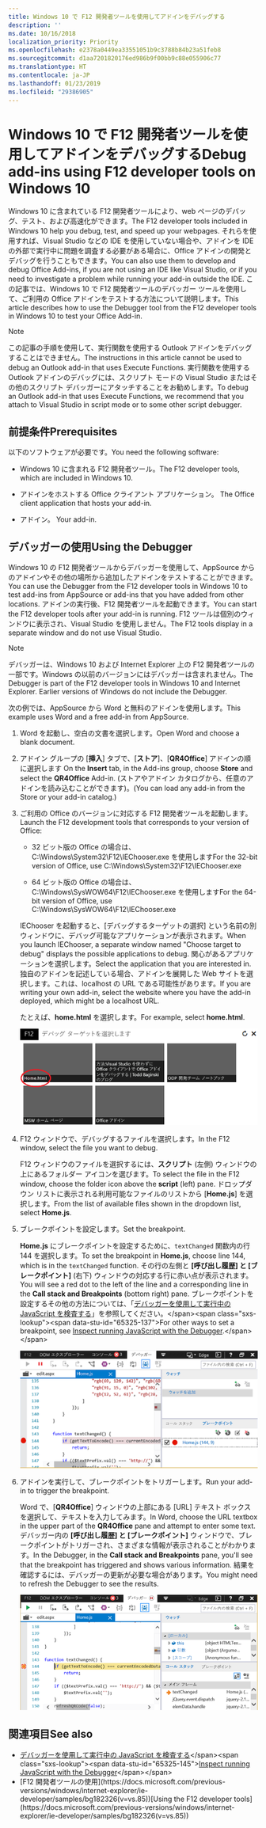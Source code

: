 ```yaml
---
title: Windows 10 で F12 開発者ツールを使用してアドインをデバッグする
description: ''
ms.date: 10/16/2018
localization_priority: Priority
ms.openlocfilehash: e2378a0449ea33551051b9c3788b84b23a51feb8
ms.sourcegitcommit: d1aa7201820176ed986b9f00bb9c88e055906c77
ms.translationtype: HT
ms.contentlocale: ja-JP
ms.lasthandoff: 01/23/2019
ms.locfileid: "29386905"
---
```

# <a name="debug-add-ins-using-f12-developer-tools-on-windows-10"></a><span data-ttu-id="65325-102">Windows 10 で F12 開発者ツールを使用してアドインをデバッグする</span><span class="sxs-lookup"><span data-stu-id="65325-102">Debug add-ins using F12 developer tools on Windows 10</span></span>

<span data-ttu-id="65325-103">Windows 10 に含まれている F12 開発者ツールにより、web ページのデバッグ、テスト、および高速化ができます。</span><span class="sxs-lookup"><span data-stu-id="65325-103">The F12 developer tools included in Windows 10 help you debug, test, and speed up your webpages.</span></span> <span data-ttu-id="65325-104">それらを使用すれば、Visual Studio などの IDE を使用していない場合や、アドインを IDE の外部で実行中に問題を調査する必要がある場合に、Office アドインの開発とデバッグを行うこともできます。</span><span class="sxs-lookup"><span data-stu-id="65325-104">You can also use them to develop and debug Office Add-ins, if you are not using an IDE like Visual Studio, or if you need to investigate a problem while running your add-in outside the IDE.</span></span> <span data-ttu-id="65325-105">この記事では、Windows 10 で F12 開発者ツールのデバッガー ツールを使用して、ご利用の Office アドインをテストする方法について説明します。</span><span class="sxs-lookup"><span data-stu-id="65325-105">This article describes how to use the Debugger tool from the F12 developer tools in Windows 10 to test your Office Add-in.</span></span>

> [!NOTE]
> <span data-ttu-id="65325-106">この記事の手順を使用して、実行関数を使用する Outlook アドインをデバッグすることはできません。</span><span class="sxs-lookup"><span data-stu-id="65325-106">The instructions in this article cannot be used to debug an Outlook add-in that uses Execute Functions.</span></span> <span data-ttu-id="65325-107">実行関数を使用する Outlook アドインのデバッグには、スクリプト モードの Visual Studio またはその他のスクリプト デバッガーにアタッチすることをお勧めします。</span><span class="sxs-lookup"><span data-stu-id="65325-107">To debug an Outlook add-in that uses Execute Functions, we recommend that you attach to Visual Studio in script mode or to some other script debugger.</span></span>

## <a name="prerequisites"></a><span data-ttu-id="65325-108">前提条件</span><span class="sxs-lookup"><span data-stu-id="65325-108">Prerequisites</span></span>

<span data-ttu-id="65325-109">以下のソフトウェアが必要です。</span><span class="sxs-lookup"><span data-stu-id="65325-109">You need the following software:</span></span>

- <span data-ttu-id="65325-110">Windows 10 に含まれる F12 開発者ツール。</span><span class="sxs-lookup"><span data-stu-id="65325-110">The F12 developer tools, which are included in Windows 10.</span></span> 
    
- <span data-ttu-id="65325-111">アドインをホストする Office クライアント アプリケーション。 </span><span class="sxs-lookup"><span data-stu-id="65325-111">The Office client application that hosts your add-in.</span></span> 
    
- <span data-ttu-id="65325-112">アドイン。 </span><span class="sxs-lookup"><span data-stu-id="65325-112">Your add-in.</span></span> 

## <a name="using-the-debugger"></a><span data-ttu-id="65325-113">デバッガーの使用</span><span class="sxs-lookup"><span data-stu-id="65325-113">Using the Debugger</span></span>

<span data-ttu-id="65325-114">Windows 10 の F12 開発者ツールからデバッガーを使用して、AppSource からのアドインやその他の場所から追加したアドインをテストすることができます。</span><span class="sxs-lookup"><span data-stu-id="65325-114">You can use the Debugger from the F12 developer tools in Windows 10 to test add-ins from AppSource or add-ins that you have added from other locations.</span></span> <span data-ttu-id="65325-115">アドインの実行後、F12 開発者ツールを起動できます。</span><span class="sxs-lookup"><span data-stu-id="65325-115">You can start the F12 developer tools after your add-in is running.</span></span> <span data-ttu-id="65325-116">F12 ツールは個別のウィンドウに表示され、Visual Studio を使用しません。</span><span class="sxs-lookup"><span data-stu-id="65325-116">The F12 tools display in a separate window and do not use Visual Studio.</span></span>

> [!NOTE]
> <span data-ttu-id="65325-p104">デバッガーは、Windows 10 および Internet Explorer 上の F12 開発者ツールの一部です。Windows の以前のバージョンにはデバッガーは含まれません。</span><span class="sxs-lookup"><span data-stu-id="65325-p104">The Debugger is part of the F12 developer tools in Windows 10 and Internet Explorer. Earlier versions of Windows do not include the Debugger.</span></span> 

<span data-ttu-id="65325-119">次の例では、AppSource から Word と無料のアドインを使用します。</span><span class="sxs-lookup"><span data-stu-id="65325-119">This example uses Word and a free add-in from AppSource.</span></span>

1. <span data-ttu-id="65325-120">Word を起動し、空白の文書を選択します。</span><span class="sxs-lookup"><span data-stu-id="65325-120">Open Word and choose a blank document.</span></span> 
    
2. <span data-ttu-id="65325-121">アドイン グループの [**挿入**] タブで、[**ストア**]、[**QR4Office**] アドインの順に選択します </span><span class="sxs-lookup"><span data-stu-id="65325-121">On the **Insert** tab, in the Add-ins group, choose **Store** and select the **QR4Office** Add-in.</span></span> <span data-ttu-id="65325-122">(ストアやアドイン カタログから、任意のアドインを読み込むことができます)。</span><span class="sxs-lookup"><span data-stu-id="65325-122">(You can load any add-in from the Store or your add-in catalog.)</span></span>
    
3. <span data-ttu-id="65325-123">ご利用の Office のバージョンに対応する F12 開発者ツールを起動します。</span><span class="sxs-lookup"><span data-stu-id="65325-123">Launch the F12 development tools that corresponds to your version of Office:</span></span>
    
   - <span data-ttu-id="65325-124">32 ビット版の Office の場合は、C:\Windows\System32\F12\IEChooser.exe を使用します</span><span class="sxs-lookup"><span data-stu-id="65325-124">For the 32-bit version of Office, use C:\Windows\System32\F12\IEChooser.exe</span></span>
    
   - <span data-ttu-id="65325-125">64 ビット版の Office の場合は、C:\Windows\SysWOW64\F12\IEChooser.exe を使用します</span><span class="sxs-lookup"><span data-stu-id="65325-125">For the 64-bit version of Office, use C:\Windows\SysWOW64\F12\IEChooser.exe</span></span>
    
   <span data-ttu-id="65325-126">IEChooser を起動すると、[デバッグするターゲットの選択] という名前の別ウィンドウに、デバッグ可能なアプリケーションが表示されます。</span><span class="sxs-lookup"><span data-stu-id="65325-126">When you launch IEChooser, a separate window named "Choose target to debug" displays the possible applications to debug.</span></span> <span data-ttu-id="65325-127">関心があるアプリケーションを選択します。</span><span class="sxs-lookup"><span data-stu-id="65325-127">Select the application that you are interested in.</span></span> <span data-ttu-id="65325-128">独自のアドインを記述している場合、アドインを展開した Web サイトを選択します。これは、localhost の URL である可能性があります。</span><span class="sxs-lookup"><span data-stu-id="65325-128">If you are writing your own add-in, select the website where you have the add-in deployed, which might be a localhost URL.</span></span> 
    
   <span data-ttu-id="65325-129">たとえば、**home.html** を選択します。</span><span class="sxs-lookup"><span data-stu-id="65325-129">For example, select **home.html**.</span></span> 
    
   ![バブルのアドインをポイントする IEChooser 画面](../images/choose-target-to-debug.png)

4. <span data-ttu-id="65325-131">F12 ウィンドウで、デバッグするファイルを選択します。</span><span class="sxs-lookup"><span data-stu-id="65325-131">In the F12 window, select the file you want to debug.</span></span>
    
   <span data-ttu-id="65325-132">F12 ウィンドウのファイルを選択するには、**スクリプト** (左側) ウィンドウの上にあるフォルダー アイコンを選びます。</span><span class="sxs-lookup"><span data-stu-id="65325-132">To select the file in the F12 window, choose the folder icon above the **script** (left) pane.</span></span> <span data-ttu-id="65325-133">ドロップダウン リストに表示される利用可能なファイルのリストから [**Home.js**] を選択します。</span><span class="sxs-lookup"><span data-stu-id="65325-133">From the list of available files shown in the dropdown list, select **Home.js**.</span></span>
    
5. <span data-ttu-id="65325-134">ブレークポイントを設定します。</span><span class="sxs-lookup"><span data-stu-id="65325-134">Set the breakpoint.</span></span>
    
   <span data-ttu-id="65325-135">**Home.js** にブレークポイントを設定するために、`textChanged` 関数内の行 144 を選択します。</span><span class="sxs-lookup"><span data-stu-id="65325-135">To set the breakpoint in **Home.js**, choose line 144, which is in the  `textChanged` function.</span></span> <span data-ttu-id="65325-136">その行の左側と **[呼び出し履歴] と [ブレークポイント]** (右下) ウィンドウの対応する行に赤い点が表示されます。</span><span class="sxs-lookup"><span data-stu-id="65325-136">You will see a red dot to the left of the line and a corresponding line in the **Call stack and Breakpoints** (bottom right) pane.</span></span> <span data-ttu-id="65325-137">ブレークポイントを設定するその他の方法については、「[デバッガーを使用して実行中の JavaScript を検査する](https://docs.microsoft.com/previous-versions/windows/internet-explorer/ie-developer/samples/dn255007(v=vs.85))」を参照してください。</span><span class="sxs-lookup"><span data-stu-id="65325-137">For other ways to set a breakpoint, see [Inspect running JavaScript with the Debugger](https://docs.microsoft.com/previous-versions/windows/internet-explorer/ie-developer/samples/dn255007(v=vs.85)).</span></span> 
    
   ![home.js ファイルのブレーキポイントを含むデバッガー](../images/debugger-home-js-02.png)

6. <span data-ttu-id="65325-139">アドインを実行して、ブレークポイントをトリガーします。</span><span class="sxs-lookup"><span data-stu-id="65325-139">Run your add-in to trigger the breakpoint.</span></span>
    
   <span data-ttu-id="65325-140">Word で、[**QR4Office**] ウィンドウの上部にある [URL] テキスト ボックスを選択して、テキストを入力してみます。</span><span class="sxs-lookup"><span data-stu-id="65325-140">In Word, choose the URL textbox in the upper part of the **QR4Office** pane and attempt to enter some text.</span></span> <span data-ttu-id="65325-141">デバッガー内の **[呼び出し履歴] と [ブレークポイント]** ウィンドウで、ブレークポイントがトリガーされ、さまざまな情報が表示されることがわかります。</span><span class="sxs-lookup"><span data-stu-id="65325-141">In the Debugger, in the **Call stack and Breakpoints** pane, you'll see that the breakpoint has triggered and shows various information.</span></span> <span data-ttu-id="65325-142">結果を確認するには、デバッガーの更新が必要な場合があります。</span><span class="sxs-lookup"><span data-stu-id="65325-142">You might need to refresh the Debugger to see the results.</span></span>
    
   ![トリガーされたブレークポイントの結果を含むデバッガー](../images/debugger-home-js-01.png)


## <a name="see-also"></a><span data-ttu-id="65325-144">関連項目</span><span class="sxs-lookup"><span data-stu-id="65325-144">See also</span></span>

- <span data-ttu-id="65325-145">[デバッガーを使用して実行中の JavaScript を検査する](https://docs.microsoft.com/previous-versions/windows/internet-explorer/ie-developer/samples/dn255007(v=vs.85))</span><span class="sxs-lookup"><span data-stu-id="65325-145">[Inspect running JavaScript with the Debugger](https://docs.microsoft.com/previous-versions/windows/internet-explorer/ie-developer/samples/dn255007(v=vs.85))</span></span>
- <span data-ttu-id="65325-146">
  [F12 開発者ツールの使用](https://docs.microsoft.com/previous-versions/windows/internet-explorer/ie-developer/samples/bg182326(v=vs.85))</span><span class="sxs-lookup"><span data-stu-id="65325-146">[Using the F12 developer tools](https://docs.microsoft.com/previous-versions/windows/internet-explorer/ie-developer/samples/bg182326(v=vs.85))</span></span>
